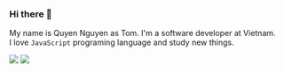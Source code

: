 ### Hi there 👋

My name is Quyen Nguyen as Tom. I'm a software developer at Vietnam. <br />
I love `JavaScript` programing language and study new things.

<a href="https://twitter.com/quien_dev" target="blank"><img src="https://img.shields.io/twitter/url?color=C98474&style=social&url=https%3A%2F%2Ftwitter.com%2Fquien_dev" /></a> <a href="https://twitter.com/quien_dev/" target="blank"> <img src="https://img.shields.io/badge/-LinkedIn-0e76a8?style=plastic&logo=linkedIn"> </a>
